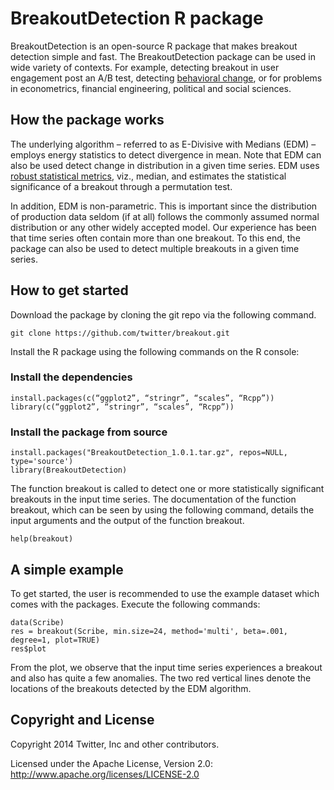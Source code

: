 # BreakoutDetection R package

BreakoutDetection is an open-source R package that makes breakout detection simple and fast. The BreakoutDetection package can be used in wide variety of contexts. For example, detecting breakout in user engagement post an A/B test, detecting [behavioral change](http://wiki.cbr.washington.edu/qerm/index.php/Behavioral_Change_Point_Analysis), or for problems in econometrics, financial engineering, political and social sciences.

## How the package works
The underlying algorithm – referred to as E-Divisive with Medians (EDM) – employs energy statistics to detect divergence in mean. Note that EDM can also be used detect change in distribution in a given time series. EDM uses [robust statistical metrics](http://www.wiley.com/WileyCDA/WileyTitle/productCd-0470129905.html), viz., median, and estimates the statistical significance of a breakout through a permutation test. 

In addition, EDM is non-parametric. This is important since the distribution of production data seldom (if at all) follows the commonly assumed normal distribution or any other widely accepted model. Our experience has been that time series often contain more than one breakout. To this end, the package can also be used to detect multiple breakouts in a given time series.

## How to get started
Download the package by cloning the git repo via the following command. 
```
git clone https://github.com/twitter/breakout.git
```
Install the R package using the following commands on the R console:

### Install the dependencies
```
install.packages(c(“ggplot2”, “stringr”, “scales”, “Rcpp”))
library(c(“ggplot2”, “stringr”, “scales”, “Rcpp”))
```
### Install the package from source
```
install.packages("BreakoutDetection_1.0.1.tar.gz", repos=NULL, type='source') 
library(BreakoutDetection)
```

The function breakout is called to detect one or more statistically significant breakouts in the input time series. The documentation of the function breakout, which can be seen by using the following command, details the input arguments and the output of the function breakout.

```
help(breakout)
```

## A simple example
To get started, the user is recommended to use the example dataset which comes with the packages. Execute the following commands:

```
data(Scribe)
res = breakout(Scribe, min.size=24, method='multi', beta=.001, degree=1, plot=TRUE)
res$plot
```

From the plot, we observe that the input time series experiences a breakout and also has quite a few anomalies. The two red vertical lines denote the locations of the breakouts detected by the EDM algorithm. 

## Copyright and License

Copyright 2014 Twitter, Inc and other contributors.

Licensed under the Apache License, Version 2.0: http://www.apache.org/licenses/LICENSE-2.0
